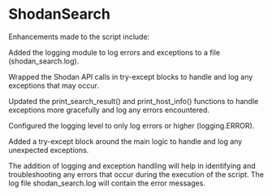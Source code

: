 # ShodanSearch

Enhancements made to the script include:

Added the logging module to log errors and exceptions to a file (shodan_search.log).

Wrapped the Shodan API calls in try-except blocks to handle and log any exceptions that may occur.

Updated the print_search_result() and print_host_info() functions to handle exceptions more gracefully and log any errors encountered.

Configured the logging level to only log errors or higher (logging.ERROR).

Added a try-except block around the main logic to handle and log any unexpected exceptions.

The addition of logging and exception handling will help in identifying and troubleshooting any errors that occur during the execution of the script. The log file shodan_search.log will contain the error messages.
